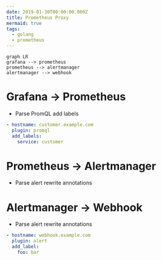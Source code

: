 ```yaml
---
date: 2019-01-30T00:00:00.000Z
title: Prometheus Proxy
mermaid: true
tags:
  - golang
  - prometheus
---
```


```mermaid
graph LR
grafana --> prometheus
prometheus --> alertmanager
alertmanager --> webhook
```

# Grafana -> Prometheus

- Parse PromQL add labels

```yaml
- hostname: customer.example.com
  plugin: promql
  add_labels:
    service: customer
```

# Prometheus -> Alertmanager

- Parse alert rewrite annotations

# Alertmanager -> Webhook

- Parse alert rewrite annotations

```yaml
- hostname: webhook.example.com
  plugin: alert
  add_label:
    foo: bar
```
